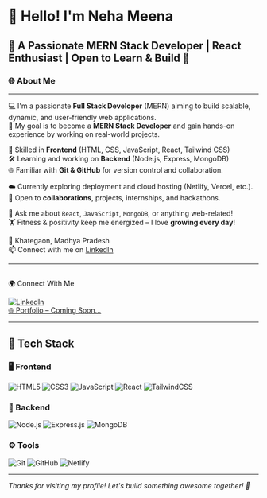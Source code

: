 # 👋 Hello! I'm Neha Meena

  🌟 A Passionate MERN Stack Developer | React Enthusiast | Open to Learn & Build 🚀
---

### 🌐 About Me
-----

💻 I'm a passionate **Full Stack Developer** (MERN) aiming to build scalable, dynamic, and user-friendly web applications.  
🎯 My goal is to become a **MERN Stack Developer** and gain hands-on experience by working on real-world projects.

🔧 Skilled in **Frontend** (HTML, CSS, JavaScript, React, Tailwind CSS)  
🛠️ Learning and working on **Backend** (Node.js, Express, MongoDB)  
🌐 Familiar with **Git & GitHub** for version control and collaboration.

☁️ Currently exploring deployment and cloud hosting (Netlify, Vercel, etc.).  
🤝 Open to **collaborations**, projects, internships, and hackathons.

💬 Ask me about `React`, `JavaScript`, `MongoDB`, or anything web-related!    
🏋️ Fitness & positivity keep me energized – I love **growing every day**!

📍 Khategaon, Madhya Pradesh  
📫 Connect with me on [LinkedIn](https://www.linkedin.com/in/contact-neha-meena)  

---

##  
🌍 Connect With Me


[![LinkedIn](https://img.shields.io/badge/-LinkedIn-blue?style=flat-square&logo=linkedin&logoColor=white)](https://www.linkedin.com/in/contact-neha-meena)  
[🌐 Portfolio – Coming Soon...](#)

---

## 🚀 Tech Stack

### 🖥️ Frontend
![HTML5](https://img.shields.io/badge/HTML5-E34F26?style=flat&logo=html5&logoColor=white)
![CSS3](https://img.shields.io/badge/CSS3-1572B6?style=flat&logo=css3&logoColor=white)
![JavaScript](https://img.shields.io/badge/JavaScript-F7DF1E?style=flat&logo=javascript&logoColor=black)
![React](https://img.shields.io/badge/React-20232A?style=flat&logo=react&logoColor=61DAFB)
![TailwindCSS](https://img.shields.io/badge/TailwindCSS-38B2AC?style=flat&logo=tailwind-css&logoColor=white)

### 🔧 Backend
![Node.js](https://img.shields.io/badge/Node.js-339933?style=flat&logo=nodedotjs&logoColor=white)
![Express.js](https://img.shields.io/badge/Express.js-000000?style=flat&logo=express&logoColor=white)
![MongoDB](https://img.shields.io/badge/MongoDB-47A248?style=flat&logo=mongodb&logoColor=white)

### ⚙️ Tools
![Git](https://img.shields.io/badge/Git-F05032?style=flat&logo=git&logoColor=white)
![GitHub](https://img.shields.io/badge/GitHub-181717?style=flat&logo=github&logoColor=white)
![Netlify](https://img.shields.io/badge/Netlify-00C7B7?style=flat&logo=netlify&logoColor=white)

---




_Thanks for visiting my profile! Let's build something awesome together! 💫_
